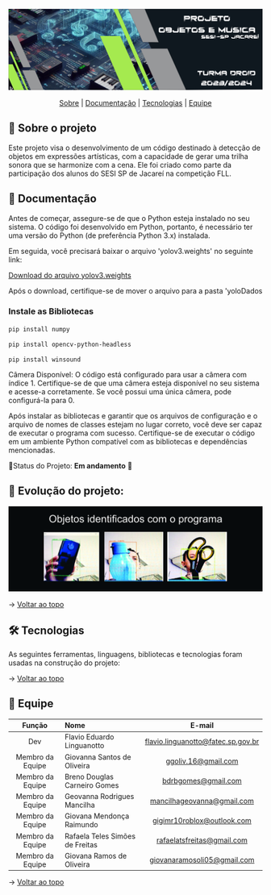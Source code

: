 <span id="topo">
<div align="center">
    
![banner](https://github.com/linguanotto/Projeto_objetos_e_musica/blob/Master/imagem/capa_objeto_e_musica.jpg)

</div>
    
<p align="center">
    <a href="#sobre">Sobre</a>  |  
    <a href="#Documentação">Documentação</a>  |  
    <a href="#tecnologias">Tecnologias</a>  |  
    <a href="#equipe">Equipe</a>
</p>    
    
<span id="sobre">
    
## 📑 Sobre o projeto

Este projeto visa o desenvolvimento de um código destinado à detecção de objetos em expressões artísticas, com a capacidade de gerar uma trilha sonora que se harmonize com a cena. Ele foi criado como parte da participação dos alunos do SESI SP de Jacareí na competição FLL.


<span id="Documentação">    

## 📑 Documentação

Antes de começar, assegure-se de que o Python esteja instalado no seu sistema. O código foi desenvolvido em Python, portanto, é necessário ter uma versão do Python (de preferência Python 3.x) instalada.

Em seguida, você precisará baixar o arquivo 'yolov3.weights' no seguinte link:

<a href="https://drive.google.com/file/d/1PhkrRuzEMnYPU9IaNvEOs_6DE_qnaIej/view?usp=sharing">  Download do arquivo yolov3.weights </a>

Após o download, certifique-se de mover o arquivo para a pasta 'yoloDados




### Instale as Bibliotecas

```
pip install numpy
```
```
pip install opencv-python-headless
```
```
pip install winsound

```

Câmera Disponível: O código está configurado para usar a câmera com índice 1. Certifique-se de que uma câmera esteja disponível no seu sistema e acesse-a corretamente. Se você possui uma única câmera, pode configurá-la para 0.

Após instalar as bibliotecas e garantir que os arquivos de configuração e o arquivo de nomes de classes estejam no lugar correto, você deve ser capaz de executar o programa com sucesso. Certifique-se de executar o código em um ambiente Python compatível com as bibliotecas e dependências mencionadas.

📌Status do Projeto: **Em andamento** 🚧



<span id="evolução">


## 📅 Evolução do projeto:

![banner](https://github.com/linguanotto/Projeto_objetos_e_musica/blob/Master/imagem/objetos.jpg)


→ [Voltar ao topo](#topo)
    
<span id="tecnologias">

## 🛠️ Tecnologias

As seguintes ferramentas, linguagens, bibliotecas e tecnologias foram usadas na construção do projeto:


→ [Voltar ao topo](#topo)

<span id="equipe">

 ## 👥 Equipe  
    
|    Função     | Nome                                  |                                                                                                                                                      E-mail                                                                                                                                                      |
| :-----------: | :------------------------------------ | :-------------------------------------------------------------------------------------------------------------------------------------------------------------------------------------------------------------------------------------------------------------------------------------------------------------------------: |
| Dev  | Flavio Eduardo Linguanotto |      flavio.linguanotto@fatec.sp.gov.br      |
| Membro da Equipe  | Giovanna Santos de Oliveira |      ggoliv.16@gmail.com      |
| Membro da Equipe   | Breno Douglas Carneiro Gomes |     bdrbgomes@gmail.com     |
| Membro da Equipe   | Geovanna Rodrigues Mancilha |      mancilhageovanna@gmail.com    |
| Membro da Equipe   | Giovana Mendonça Raimundo |      gigimr10roblox@outlook.com     |
| Membro da Equipe   | Rafaela Teles Simões de Freitas |      rafaelatsfreitas@gmail.com   |
| Membro da Equipe  | Giovana Ramos de Oliveira |      giovanaramosoli05@gmail.com      |
    
→ [Voltar ao topo](#topo)
